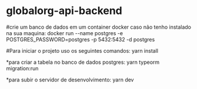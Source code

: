 # globalorg-api-backend

#crie um banco de dados em um container docker caso não tenho instalado na sua maquina:
docker run --name postgres -e POSTGRES_PASSWORD=postgres -p 5432:5432 -d postgres


#Para iniciar o projeto uso os seguintes comandos:
yarn install

*para  criar a tabela no banco de dados postgres:
yarn typeorm migration:run

*para subir o servidor de desenvolvimento:
yarn dev
